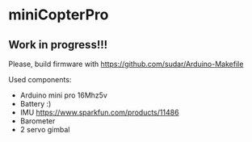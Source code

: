 miniCopterPro
=============

Work in progress!!!
-------------------

Please, build firmware with https://github.com/sudar/Arduino-Makefile

Used components:
- Arduino mini pro 16Mhz5v
- Battery :)
- IMU https://www.sparkfun.com/products/11486
- Barometer 
- 2 servo gimbal